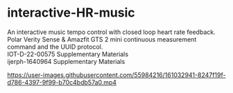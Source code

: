 # interactive-HR-music
An interactive music tempo control with closed loop heart rate feedback.  
Polar Verity Sense & Amazfit GTS 2 mini continuous measurement command and the UUID protocol.  
IOT-D-22-00575 Supplementary Materials  
ijerph-1640964 Supplementary Materials  


https://user-images.githubusercontent.com/55984216/161032941-8247f19f-d786-4397-9f99-b70c4bdb57a0.mp4

